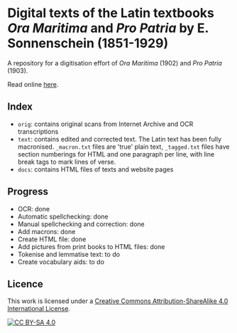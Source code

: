 # Digital texts of the Latin textbooks _Ora Maritima_ and _Pro Patria_ by E. Sonnenschein (1851-1929)

A repository for a digitisation effort of _Ora Maritima_ (1902) and _Pro Patria_ (1903).

Read online [here](https://fergusjpwalsh.github.io/sonnenschein/).

## Index
* ```orig```: contains original scans from Internet Archive and OCR transcriptions
* ```text```: contains edited and corrected text. The Latin text has been fully macronised. `_macron.txt` files are 'true' plain text, `_tagged.txt` files have section numberings for HTML and one paragraph per line, with line break tags to mark lines of verse.
* ```docs```: contains HTML files of texts and website pages

## Progress
* OCR: done
* Automatic spellchecking: done
* Manual spellchecking and correction: done
* Add macrons: done
* Create HTML file: done
* Add pictures from print books to HTML files: done
* Tokenise and lemmatise text: to do
* Create vocabulary aids: to do

## Licence

This work is licensed under a [Creative Commons Attribution-ShareAlike 4.0 International License](http://creativecommons.org/licenses/by-sa/4.0/).

[![CC BY-SA 4.0][cc-by-sa-image]][cc-by-sa]

[cc-by-sa]: http://creativecommons.org/licenses/by-sa/4.0/
[cc-by-sa-image]: https://licensebuttons.net/l/by-sa/4.0/88x31.png
[cc-by-sa-shield]: https://img.shields.io/badge/License-CC%20BY--SA%204.0-lightgrey.svg
